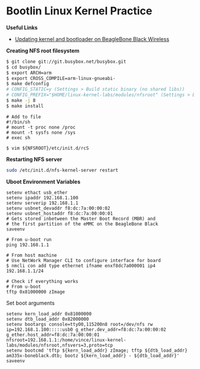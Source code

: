 # Bootlin Linux Kernel Practice

**Useful Links**
- [Updating kernel and bootloader on BeagleBone Black Wireless](https://krinkinmu.github.io/2020/07/05/beaglebone-software-update.html)


**Creating NFS root filesystem**
```sh
$ git clone git://git.busybox.net/busybox.git
$ cd busybox/
$ export ARCH=arm
$ export CROSS_COMPILE=arm-linux-gnueabi-
$ make defconfig
# CONFIG_STATIC=y (Settings > Build static binary (no shared libs))
# CONFIG_PREFIX="$HOME/linux-kernel-labs/modules/nfsroot" (Settings > Destination path for 'make install')
$ make -j 8
$ make install
```

```
# Add to file
#!/bin/sh
# mount -t proc none /proc
# mount -t sysfs none /sys
# exec sh

$ vim ${NFSROOT}/etc/init.d/rcS
```

**Restarting NFS server**
```sh
sudo /etc/init.d/nfs-kernel-server restart
```

**Uboot Environment Variables**
```
setenv ethact usb_ether
setenv ipaddr 192.168.1.100
setenv serverip 192.168.1.1
setenv usbnet_devaddr f8:dc:7a:00:00:02
setenv usbnet_hostaddr f8:dc:7a:00:00:01
# Gets stored inbetween the Master Boot Record (MBR) and
# the first partition of the eMMC on the BeagleBone Black
saveenv
```

```
# From u-boot run
ping 192.168.1.1

# From host machine
# Use NetWork Manager CLI to configure interface for board
$ nmcli con add type ethernet ifname enxf8dc7a000001 ip4 192.168.1.1/24

# Check if everything works
# From u-boot
tftp 0x81000000 zImage
```

Set boot arguments
```
setenv kern_load_addr 0x81000000
setenv dtb_load_addr 0x82000000
setenv bootargs console=ttyO0,115200n8 root=/dev/nfs rw ip=192.168.1.100:::::usb0 g_ether.dev_addr=f8:dc:7a:00:00:02 g_ether.host_addr=f8:dc:7a:00:00:01 nfsroot=192.168.1.1:/home/vince/linux-kernel-labs/modules/nfsroot,nfsvers=3,proto=tcp
setenv bootcmd 'tftp ${kern_load_addr} zImage; tftp ${dtb_load_addr} am335x-boneblack.dtb; bootz ${kern_load_addr} - ${dtb_load_addr}'
saveenv
```

